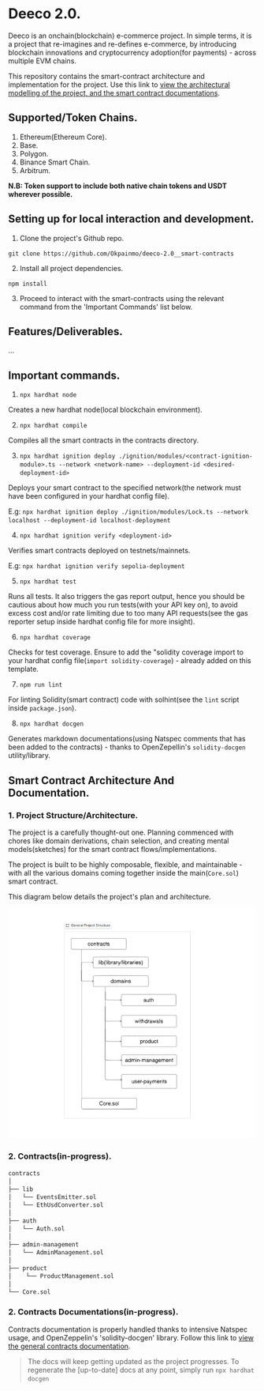 # Deeco 2.0.

Deeco is an onchain(blockchain) e-commerce project. In simple terms, it is a project that re-imagines and re-defines e-commerce, by introducing blockchain innovations and cryptocurrency adoption(for payments) - across multiple EVM chains.

This repository contains the smart-contract architecture and implementation for the project. Use this link to [view the architectural modelling of the project, and the smart contract documentations](https://github.com/Okpainmo/deeco-2.0__smart-contracts?tab=readme-ov-file#smart-contract-architecture-and-documentation).

## Supported/Token Chains.

1. Ethereum(Ethereum Core).
2. Base.
3. Polygon.
4. Binance Smart Chain.
5. Arbitrum.

**N.B: Token support to include both native chain tokens and USDT wherever possible.**

## Setting up for local interaction and development.

1. Clone the project's Github repo.

```shell
git clone https://github.com/Okpainmo/deeco-2.0__smart-contracts
```

2. Install all project dependencies.

```shell
npm install
```

3. Proceed to interact with the smart-contracts using the relevant command from the 'Important Commands' list below.

## Features/Deliverables.

...

## Important commands.

1. `npx hardhat node`

Creates a new hardhat node(local blockchain environment).

2. `npx hardhat compile`

Compiles all the smart contracts in the contracts directory.

3. `npx hardhat ignition deploy ./ignition/modules/<contract-ignition-module>.ts --network <network-name> --deployment-id <desired-deployment-id>`

Deploys your smart contract to the specified network(the network must have been configured in your hardhat config file).

E.g: `npx hardhat ignition deploy ./ignition/modules/Lock.ts --network localhost --deployment-id localhost-deployment`

4. `npx hardhat ignition verify <deployment-id>`

Verifies smart contracts deployed on testnets/mainnets.

E.g: `npx hardhat ignition verify sepolia-deployment`

5. `npx hardhat test`

Runs all tests. It also triggers the gas report output, hence you should be cautious about how much you run tests(with your API key on), to avoid excess cost and/or rate limiting due to too many API requests(see the gas reporter setup inside hardhat config file for more insight).

6. `npx hardhat coverage`

Checks for test coverage. Ensure to add the "solidity coverage import to your hardhat config file(`import solidity-coverage`) - already added on this template.

7. `npm run lint`

For linting Solidity(smart contract) code with solhint(see the `lint` script inside `package.json`).

8. `npx hardhat docgen`

Generates markdown documentations(using Natspec comments that has been added to the contracts) - thanks to OpenZepellin's `solidity-docgen` utility/library.

## Smart Contract Architecture And Documentation.

### 1. Project Structure/Architecture.

The project is a carefully thought-out one. Planning commenced with chores like domain derivations, chain selection, and creating mental models(sketches) for the smart contract flows/implementations.

The project is built to be highly composable, flexible, and maintainable - with all the various domains coming together inside the main(`Core.sol`) smart contract.

This diagram below details the project's plan and architecture.

![Screenshot](<./public/Screenshot%20(1306).png>)

### 2. Contracts(in-progress).

```plaintext
contracts
│ 
├── lib
│   └── EventsEmitter.sol
│   └── EthUsdConverter.sol
│ 
├── auth
│   └── Auth.sol
│   
├── admin-management
│   └── AdminManagement.sol
│   
├── product
│    └── ProductManagement.sol
│   
└── Core.sol
```

### 2. Contracts Documentations(in-progress).

Contracts documentation is properly handled thanks to intensive Natspec usage, and OpenZeppelin's 'solidity-docgen' library. Follow this link to [view the general contracts documentation](https://github.com/Okpainmo/deeco-2.0__smart-contracts/tree/main/docs).

> The docs will keep getting updated as the project progresses. To regenerate the [up-to-date] docs at any point, simply run `npx hardhat docgen`






